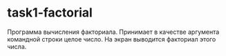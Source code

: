 # task1-factorial
Программа вычисления факториала. Принимает в качестве аргумента командной строки целое число. На экран выводится факториал этого числа.
